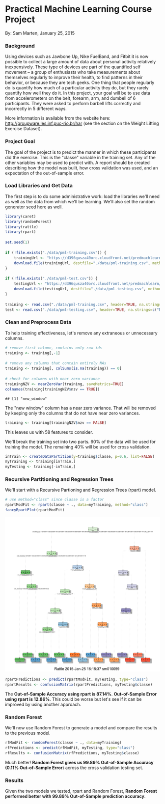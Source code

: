 # Practical Machine Learning Course Project
By: Sam Marten, January 25, 2015

### Background

Using devices such as Jawbone Up, Nike FuelBand, and Fitbit it is now possible to collect a large amount of data about personal activity relatively inexpensively. These type of devices are part of the quantified self movement – a group of enthusiasts who take measurements about themselves regularly to improve their health, to find patterns in their behavior, or because they are tech geeks. One thing that people regularly do is quantify how much of a particular activity they do, but they rarely quantify how well they do it. In this project, your goal will be to use data from accelerometers on the belt, forearm, arm, and dumbell of 6 participants. They were asked to perform barbell lifts correctly and incorrectly in 5 different ways. 

More information is available from the website here: http://groupware.les.inf.puc-rio.br/har (see the section on the Weight Lifting Exercise Dataset). 

### Project Goal

The goal of the project is to predict the manner in which these participants did the exercise. This is the "classe" variable in the training set. Any of the other variables may be used to predict with. A report should be created describing how the model was built, how cross validation was used, and an expectation of the out-of-sample error.

### Load Libraries and Get Data

The first step is to do some administrative work: load the libraries we'll need as well as the data from which we'll be learning. We'll also set the random generator seed here as well.


```r
library(caret)
library(randomForest)
library(rattle)
library(rpart)

set.seed(1)

if (!file.exists("./data/pml-training.csv")) {
    trainingUrl <- "https://d396qusza40orc.cloudfront.net/predmachlearn/pml-training.csv"
    download.file(trainingUrl, destfile="./data/pml-training.csv", method="curl")
}

if (!file.exists("./data/pml-test.csv")) {
    testingUrl <- "https://d396qusza40orc.cloudfront.net/predmachlearn/pml-testing.csv"
    download.file(testingUrl, destfile="./data/pml-testing.csv", method="curl")
}

training <- read.csv("./data/pml-training.csv", header=TRUE, na.strings=c("NA","#DIV/0!",""))
test <- read.csv("./data/pml-testing.csv", header=TRUE, na.strings=c("NA","#DIV/0!",""))
```

### Clean and Preprocess Data

To help training effectiveness, let's remove any extraneous or unnecessary columns.


```r
# remove first column, contains only row ids
training <- training[,-1]

# remove any columns that contain entirely NAs
training <- training[, colSums(is.na(training)) == 0]

# check for columns with near zero variance
trainingNZV <- nearZeroVar(training, saveMetrics=TRUE)
colnames(training[trainingNZV$nzv == TRUE])
```

```
## [1] "new_window"
```

The "new window" column has a near zero variance. That will be removed by keeping only the columns that do not have near zero variances.


```r
training <- training[trainingNZV$nzv == FALSE]
```

This leaves us with 58 features to consider.

We'll break the training set into two parts. 60% of the data will be used for training the model. The remaining 40% will be used for cross validation.


```r
inTrain <- createDataPartition(y=training$classe, p=0.6, list=FALSE)
myTraining <- training[inTrain,]
myTesting <- training[-inTrain,]
```

### Recursive Partitioning and Regression Trees

We'll start with a Recursive Partioning and Regression Trees (rpart) model.


```r
# use method="class" since classe is a factor
rpartModFit <- rpart(classe ~ ., data=myTraining, method="class")
fancyRpartPlot(rpartModFit)
```

![plot of chunk unnamed-chunk-5](figure/unnamed-chunk-5.png) 

```r
rpartPredictions <- predict(rpartModFit, myTesting, type="class")
rpartResults <- confusionMatrix(rpartPredictions, myTesting$classe)
```

The **Out-of-Sample Accuracy using rpart is 87.14%**. **Out-of-Sample Error using rpart is 12.86%**.  This could be worse but let's see if it can be improved by using another approach.

### Random Forest

We'll now use Random Forest to generate a model and compare the results to the previous model.


```r
rfModFit <- randomForest(classe ~ ., data=myTraining)
rfPredictions <- predict(rfModFit, myTesting, type="class")
rfResults <- confusionMatrix(rfPredictions, myTesting$classe)
```

Much better! **Random Forest gives us 99.89% Out-of-Sample Accuracy (0.11% Out-of-Sample Error**) across the cross validation testing set.

### Results

Given the two models we tested, rpart and Random Forest, **Random Forest performed better with 99.89% Out-of-Sample prediction accuracy**.
